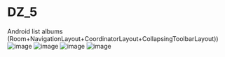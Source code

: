 # DZ_5
Android list albums (Room+NavigationLayout+CoordinatorLayout+CollapsingToolbarLayout))
![image](https://user-images.githubusercontent.com/58872563/76679545-a361f200-660b-11ea-8e70-386cf86e6e58.png)
![image](https://user-images.githubusercontent.com/58872563/76679565-cf7d7300-660b-11ea-8ffc-aaadad83bea7.png)
![image](https://user-images.githubusercontent.com/58872563/76679590-fdfb4e00-660b-11ea-8a1c-d53bfd64682a.png)
![image](https://user-images.githubusercontent.com/58872563/76679609-2d11bf80-660c-11ea-8754-2743cd82f54e.png)
